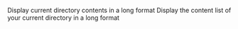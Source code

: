 Display current directory contents in a long format
 Display the content list of your current directory in a long format
